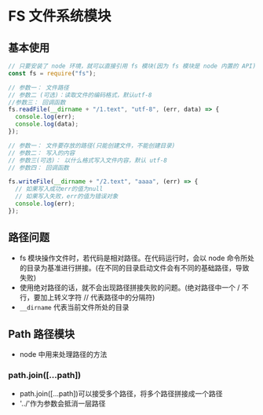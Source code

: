# FS 文件系统模块

## 基本使用

```js
// 只要安装了 node 环境，就可以直接引用 fs 模块(因为 fs 模块是 node 内置的 API)
const fs = require("fs");

// 参数一： 文件路径
// 参数二 (可选)：读取文件的编码格式，默认utf-8
//参数三： 回调函数
fs.readFile(__dirname + "/1.text", "utf-8", (err, data) => {
  console.log(err);
  console.log(data);
});

// 参数一： 文件要存放的路径(只能创建文件，不能创建目录)
// 参数二： 写入的内容
// 参数三(可选)： 以什么格式写入文件内容，默认 utf-8
// 参数四： 回调函数

fs.writeFile(__dirname + "/2.text", "aaaa", (err) => {
  // 如果写入成功err的值为null
  // 如果写入失败，err的值为错误对象
  console.log(err);
});
```

## 路径问题

- fs 模块操作文件时，若代码是相对路径。在代码运行时，会以 node 命令所处的目录为基准进行拼接。(在不同的目录启动文件会有不同的基础路径，导致失败)
- 使用绝对路径的话，就不会出现路径拼接失败的问题。(绝对路径中一个 / 不行，要加上转义字符 // 代表路径中的分隔符)
- `__dirname` 代表当前文件所处的目录

## Path 路径模块

- node 中用来处理路径的方法

### path.join([...path])

- path.join([...path])可以接受多个路径，将多个路径拼接成一个路径
- '../'作为参数会抵消一层路径

